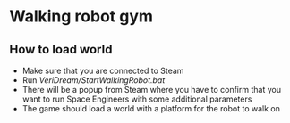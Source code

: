# Walking robot gym

## How to load world

- Make sure that you are connected to Steam
- Run *VeriDream/StartWalkingRobot.bat*
- There will be a popup from Steam where you have to confirm that you want to run Space Engineers with some additional parameters
- The game should load a world with a platform for the robot to walk on